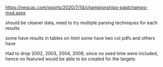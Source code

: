 https://nescac.com/sports/2020/7/14/championships-pastchamps-msd.aspx


should be cleaner data, need to try multiple parsing techniques for each results

some have results in tables on html
some have two col pdfs
and others have 


Had to drop 2002, 2003, 2004, 2008, since no seed time were included, hence no featured would be able to be created for the targets